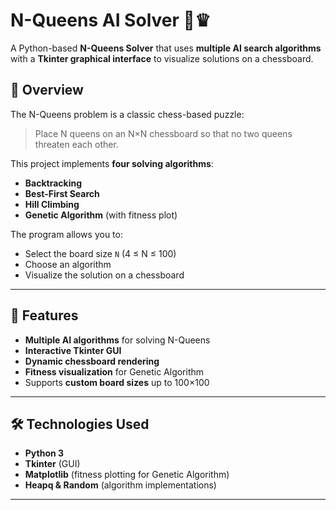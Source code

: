 # N-Queens AI Solver 🏰♛

A Python-based **N-Queens Solver** that uses **multiple AI search algorithms** with a **Tkinter graphical interface** to visualize solutions on a chessboard.

## 📌 Overview
The N-Queens problem is a classic chess-based puzzle:
> Place N queens on an N×N chessboard so that no two queens threaten each other.

This project implements **four solving algorithms**:
- **Backtracking**
- **Best-First Search**
- **Hill Climbing**
- **Genetic Algorithm** (with fitness plot)

The program allows you to:
- Select the board size `N` (4 ≤ N ≤ 100)
- Choose an algorithm
- Visualize the solution on a chessboard

---

## 🚀 Features
- **Multiple AI algorithms** for solving N-Queens
- **Interactive Tkinter GUI**
- **Dynamic chessboard rendering**
- **Fitness visualization** for Genetic Algorithm
- Supports **custom board sizes** up to 100×100

---

## 🛠 Technologies Used
- **Python 3**
- **Tkinter** (GUI)
- **Matplotlib** (fitness plotting for Genetic Algorithm)
- **Heapq & Random** (algorithm implementations)

---

